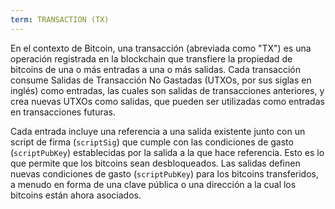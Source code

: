 ```yaml
---
term: TRANSACTION (TX)
---
```


En el contexto de Bitcoin, una transacción (abreviada como "TX") es una operación registrada en la blockchain que transfiere la propiedad de bitcoins de una o más entradas a una o más salidas. Cada transacción consume Salidas de Transacción No Gastadas (UTXOs, por sus siglas en inglés) como entradas, las cuales son salidas de transacciones anteriores, y crea nuevas UTXOs como salidas, que pueden ser utilizadas como entradas en transacciones futuras.

Cada entrada incluye una referencia a una salida existente junto con un script de firma (`scriptSig`) que cumple con las condiciones de gasto (`scriptPubKey`) establecidas por la salida a la que hace referencia. Esto es lo que permite que los bitcoins sean desbloqueados. Las salidas definen nuevas condiciones de gasto (`scriptPubKey`) para los bitcoins transferidos, a menudo en forma de una clave pública o una dirección a la cual los bitcoins están ahora asociados.